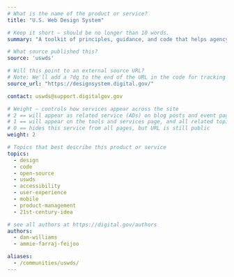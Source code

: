 ```yaml
---
# What is the name of the product or service?
title: "U.S. Web Design System"

# Keep it short — should be no longer than 10 words.
summary: "A toolkit of principles, guidance, and code that helps agency digital teams build accessible, mobile-friendly government websites for the American public. "

# What source published this?
source: 'uswds'

# Will this point to an external source URL?
# Note: We'll add a ?dg to the end of the URL in the code for tracking purposes
source_url: "https://designsystem.digital.gov/"

contact: uswds@support.digitalgov.gov

# Weight — controls how services appear across the site
# 2 == will appear as related service (ADs) on blog posts and event pages
# 1 == will appear on the tools and services page, and all related topic pages
# 0 == hides this service from all pages, but URL is still public
weight: 2

# Topics that best describe this product or service
topics:
  - design
  - code
  - open-source
  - uswds
  - accessibility
  - user-experience
  - mobile
  - product-management
  - 21st-century-idea

# see all authors at https://digital.gov/authors
authors:
  - dan-williams
  - ammie-farraj-feijoo

aliases:
  - /communities/uswds/
---
```

